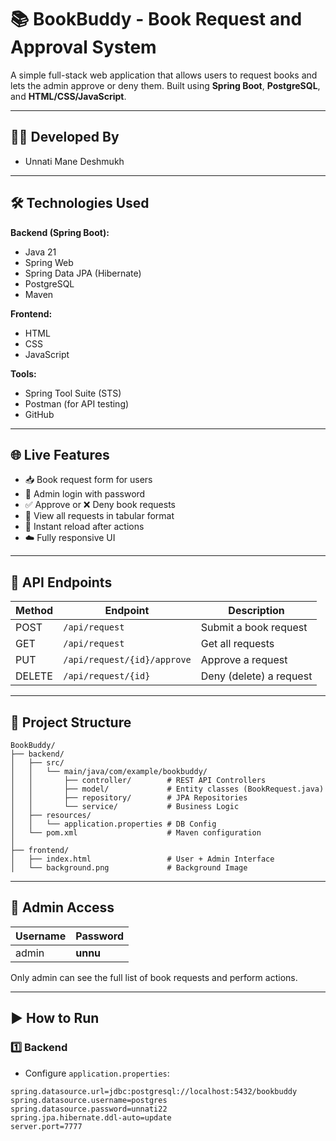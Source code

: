 # 📚 BookBuddy - Book Request and Approval System

A simple full-stack web application that allows users to request books and lets the admin approve or deny them. Built using **Spring Boot**, **PostgreSQL**, and **HTML/CSS/JavaScript**.

---

## 🙋‍♀️ Developed By

- Unnati Mane Deshmukh

---

## 🛠️ Technologies Used

**Backend (Spring Boot):**
- Java 21
- Spring Web
- Spring Data JPA (Hibernate)
- PostgreSQL
- Maven

**Frontend:**
- HTML
- CSS
- JavaScript

**Tools:**
- Spring Tool Suite (STS)
- Postman (for API testing)
- GitHub

---

## 🌐 Live Features

- 📥 Book request form for users
- 🔐 Admin login with password
- ✅ Approve or ❌ Deny book requests
- 📄 View all requests in tabular format
- 🔁 Instant reload after actions
- ☁️ Fully responsive UI

---

## 🧾 API Endpoints

| Method | Endpoint                        | Description               |
|--------|----------------------------------|--------------------------|
| POST   | `/api/request`                  | Submit a book request     |
| GET    | `/api/request`                  | Get all requests          |
| PUT    | `/api/request/{id}/approve`     | Approve a request         |
| DELETE | `/api/request/{id}`             | Deny (delete) a request   |

---

## 📁 Project Structure

```
BookBuddy/
├── backend/
│   ├── src/
│   │   └── main/java/com/example/bookbuddy/
│   │       ├── controller/        # REST API Controllers
│   │       ├── model/             # Entity classes (BookRequest.java)
│   │       ├── repository/        # JPA Repositories
│   │       └── service/           # Business Logic
│   ├── resources/
│   │   └── application.properties # DB Config
│   └── pom.xml                    # Maven configuration
│
├── frontend/
│   ├── index.html                 # User + Admin Interface
│   └── background.png             # Background Image
```

---

## 🔐 Admin Access

| Username | Password |
|----------|----------|
| admin    | **unnu** |

Only admin can see the full list of book requests and perform actions.

---

## ▶ How to Run

### 1️⃣ Backend

- Configure `application.properties`:
```properties
spring.datasource.url=jdbc:postgresql://localhost:5432/bookbuddy
spring.datasource.username=postgres
spring.datasource.password=unnati22
spring.jpa.hibernate.ddl-auto=update
server.port=7777

